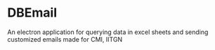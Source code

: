 # DBEmail

An electron application for querying data in excel sheets and sending customized emails made for CMI, IITGN
